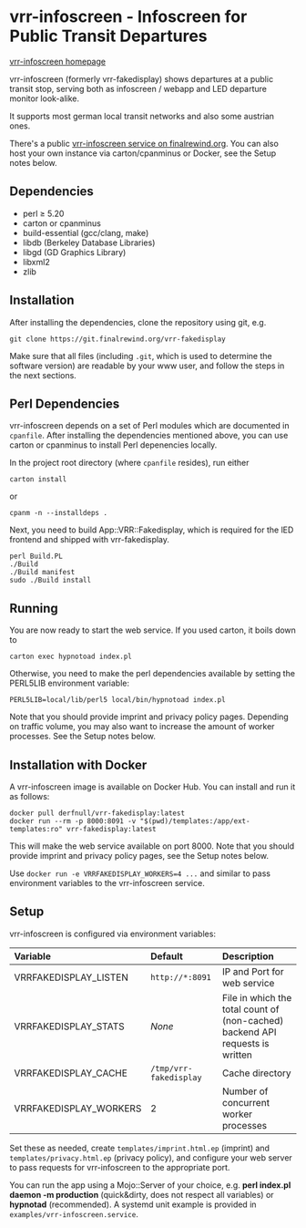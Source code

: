 # vrr-infoscreen - Infoscreen for Public Transit Departures

[vrr-infoscreen homepage](https://finalrewind.org/projects/vrr-fakedisplay/)

vrr-infoscreen (formerly vrr-fakedisplay) shows departures at a public transit
stop, serving both as infoscreen / webapp and LED departure monitor look-alike.

It supports most german local transit networks and also some austrian ones.

There's a public [vrr-infoscreen service on
finalrewind.org](https://vrrf.finalrewind.org/). You can also host your own
instance via carton/cpanminus or Docker, see the Setup notes below.

## Dependencies

 * perl ≥ 5.20
 * carton or cpanminus
 * build-essential (gcc/clang, make)
 * libdb (Berkeley Database Libraries)
 * libgd (GD Graphics Library)
 * libxml2
 * zlib

## Installation

After installing the dependencies, clone the repository using git, e.g.

```
git clone https://git.finalrewind.org/vrr-fakedisplay
```

Make sure that all files (including `.git`, which is used to determine the
software version) are readable by your www user, and follow the steps in the
next sections.

## Perl Dependencies

vrr-infoscreen depends on a set of Perl modules which are documented in
`cpanfile`. After installing the dependencies mentioned above, you can use
carton or cpanminus to install Perl depenencies locally.

In the project root directory (where `cpanfile` resides), run either

```
carton install
```

or

```
cpanm -n --installdeps .
```

Next, you need to build App::VRR::Fakedisplay, which is required for the lED
frontend and shipped with vrr-fakedisplay.

```
perl Build.PL
./Build
./Build manifest
sudo ./Build install
```

## Running

You are now ready to start the web service. If you used carton, it boils
down to

```
carton exec hypnotoad index.pl
```

Otherwise, you need to make the perl dependencies available by setting the
PERL5LIB environment variable:

```
PERL5LIB=local/lib/perl5 local/bin/hypnotoad index.pl
```

Note that you should provide imprint and privacy policy pages. Depending on
traffic volume, you may also want to increase the amount of worker processes.
See the Setup notes below.

## Installation with Docker

A vrr-infoscreen image is available on Docker Hub. You can install and run it
as follows:

```
docker pull derfnull/vrr-fakedisplay:latest
docker run --rm -p 8000:8091 -v "$(pwd)/templates:/app/ext-templates:ro" vrr-fakedisplay:latest
```

This will make the web service available on port 8000.  Note that you should
provide imprint and privacy policy pages, see the Setup notes below.

Use `docker run -e VRRFAKEDISPLAY_WORKERS=4 ...` and similar to pass
environment variables to the vrr-infoscreen service.

## Setup

vrr-infoscreen is configured via environment variables:

| Variable | Default | Description |
| :------- | :------ | :---------- |
| VRRFAKEDISPLAY\_LISTEN | `http://*:8091` | IP and Port for web service |
| VRRFAKEDISPLAY\_STATS | _None_ | File in which the total count of (non-cached) backend API requests is written |
| VRRFAKEDISPLAY\_CACHE | `/tmp/vrr-fakedisplay` | Cache directory |
| VRRFAKEDISPLAY\_WORKERS | 2 | Number of concurrent worker processes |

Set these as needed, create `templates/imprint.html.ep` (imprint) and
`templates/privacy.html.ep` (privacy policy), and configure your web server to
pass requests for vrr-infoscreen to the appropriate port.

You can run the app using a Mojo::Server of your choice, e.g.  **perl
index.pl daemon -m production** (quick&dirty, does not respect all variables)
or **hypnotad** (recommended). A systemd unit example is provided in
`examples/vrr-infoscreen.service`.
